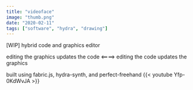 ```yaml
---
title: "videoface"
image: "thumb.png"
date: "2020-02-11"
tags: ["software", "hydra", "drawing"]
---
```


[WIP] hybrid code and graphics editor

editing the graphics updates the code <====> editing the code updates the graphics

built using fabric.js, hydra-synth, and perfect-freehand
{{< youtube Yfp-0KdWvJA >}}

